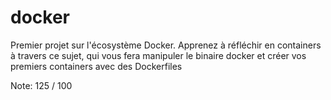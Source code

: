 # docker

Premier projet sur l'écosystème Docker. Apprenez à réfléchir en containers à travers ce sujet,
qui vous fera manipuler le binaire docker et créer vos premiers containers avec des Dockerfiles

Note: 125 / 100
